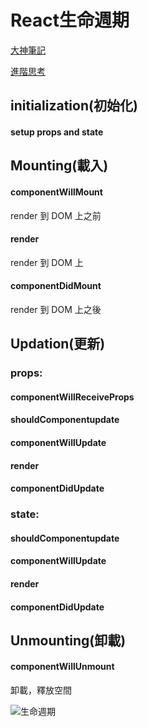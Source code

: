 
<h1>React生命週期</h1>

[大神筆記](https://medium.com/coding-hot-pot/react-lifecycle-%E7%94%9F%E5%91%BD%E9%80%B1%E6%9C%9F-a48683ae3922)

[進階思考](https://5xruby.tw/posts/react-16-lifecycle-methods/)

<h2>initialization(初始化)</h2>

<h4>setup props and state</h4>

<h2>Mounting(載入)</h2>

<h4>componentWillMount</h4>
render 到 DOM 上之前

<h4>render</h4>
render 到 DOM 上

<h4>componentDidMount</h4>
render 到 DOM 上之後

<h2>Updation(更新)</h2>

<h3>props:</h3>

<h4>componentWillReceiveProps</h4>

<h4>shouldComponentupdate</h4>

<h4>componentWillUpdate</h4>

<h4>render</h4>

<h4>componentDidUpdate</h4>

<h3>state:</h3>

<h4>shouldComponentupdate</h4>

<h4>componentWillUpdate</h4>

<h4>render</h4>

<h4>componentDidUpdate</h4>

<h2>Unmounting(卸載)</h2>

<h4>componentWillUnmount</h4>
卸載，釋放空間

![生命週期](https://ithelp.ithome.com.tw/upload/images/20181203/20112494N2SZZRYeMV.png)
